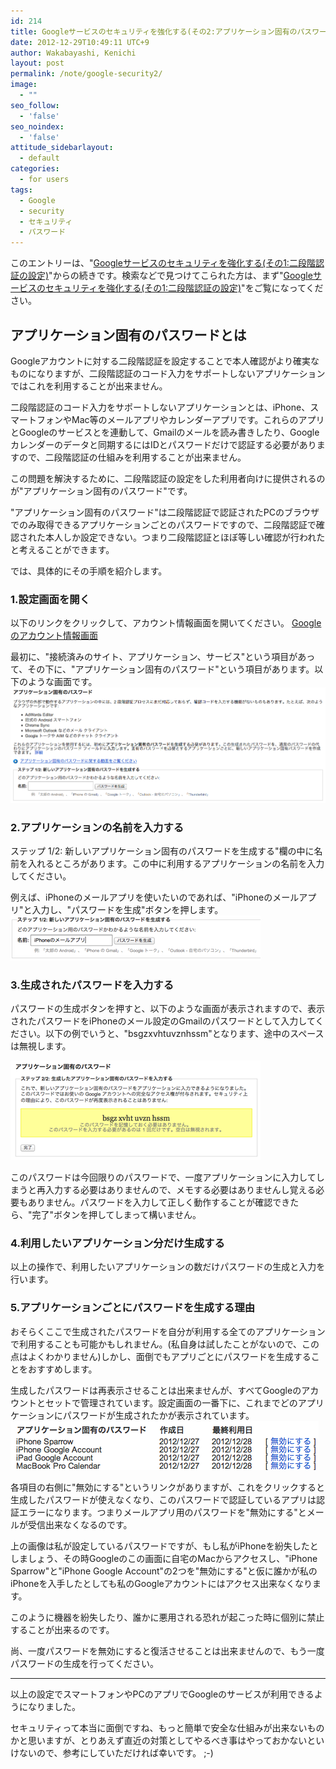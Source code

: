 ```yaml
---
id: 214
title: Googleサービスのセキュリティを強化する(その2:アプリケーション固有のパスワードを利用する)
date: 2012-12-29T10:49:11 UTC+9
author: Wakabayashi, Kenichi
layout: post
permalink: /note/google-security2/
image:
  - ""
seo_follow:
  - 'false'
seo_noindex:
  - 'false'
attitude_sidebarlayout:
  - default
categories:
  - for users
tags:
  - Google
  - security
  - セキュリティ
  - パスワード
---
```

このエントリーは、"[Googleサービスのセキュリティを強化する(その1:二段階認証の設定)](/google-security1/)"からの続きです。検索などで見つけてこられた方は、まず"[Googleサービスのセキュリティを強化する(その1:二段階認証の設定)](/google-security1/)"をご覧になってください。

## アプリケーション固有のパスワードとは
Googleアカウントに対する二段階認証を設定することで本人確認がより確実なものになりますが、二段階認証のコード入力をサポートしないアプリケーションではこれを利用することが出来ません。

二段階認証のコード入力をサポートしないアプリケーションとは、iPhone、スマートフォンやMac等のメールアプリやカレンダーアプリです。これらのアプリとGoogleのサービスとを連動して、Gmailのメールを読み書きしたり、Googleカレンダーのデータと同期するにはIDとパスワードだけで認証する必要がありますので、二段階認証の仕組みを利用することが出来ません。

この問題を解決するために、二段階認証の設定をした利用者向けに提供されるのが"アプリケーション固有のパスワード"です。

"アプリケーション固有のパスワード"は二段階認証で認証されたPCのブラウザでのみ取得できるアプリケーションごとのパスワードですので、二段階認証で確認された本人しか設定できない。つまり二段階認証とほぼ等しい確認が行われたと考えることができます。

では、具体的にその手順を紹介します。

### 1.設定画面を開く
以下のリンクをクリックして、アカウント情報画面を開いてください。
[Googleのアカウント情報画面](https://accounts.google.com/b/0/IssuedAuthSubTokens?hl=ja)

最初に、"接続済みのサイト、アプリケーション、サービス"という項目があって、その下に、"<span class="emphasis">アプリケーション固有のパスワード</span>"という項目があります。以下のような画面です。
![アプリケーション固有のパスワード](/assets/images/2012/12/uniqpass1.png)

### 2.アプリケーションの名前を入力する
<span class="emphasis">ステップ 1/2: 新しいアプリケーション固有のパスワードを生成する</span>"欄の中に名前を入れるところがあります。この中に利用するアプリケーションの名前を入力してください。

例えば、iPhoneのメールアプリを使いたいのであれば、"iPhoneのメールアプリ"と入力し、"パスワードを生成"ボタンを押します。
![アプリケーションの名前入力](/assets/images/2012/12/uniqpass2.png)

### 3.生成されたパスワードを入力する
パスワードの生成ボタンを押すと、以下のような画面が表示されますので、表示されたパスワードをiPhoneのメール設定のGmailのパスワードとして入力してください。以下の例でいうと、"bsgzxvhtuvznhssm"となります、途中のスペースは無視します。

![パスワード表示](/assets/images/2012/12/uniqpass3.png)

このパスワードは今回限りのパスワードで、一度アプリケーションに入力してしまうと再入力する必要はありませんので、メモする必要はありませんし覚える必要もありません。パスワードを入力して正しく動作することが確認できたら、"完了"ボタンを押してしまって構いません。

### 4.利用したいアプリケーション分だけ生成する
以上の操作で、利用したいアプリケーションの数だけパスワードの生成と入力を行います。

### 5.アプリケーションごとにパスワードを生成する理由
おそらくここで生成されたパスワードを自分が利用する全てのアプリケーションで利用することも可能かもしれません。(私自身は試したことがないので、この点はよくわかりません)しかし、面倒でもアプリごとにパスワードを生成することをおすすめします。

生成したパスワードは再表示させることは出来ませんが、すべてGoogleのアカウントとセットで管理されています。設定画面の一番下に、これまでどのアプリケーションにパスワードが生成されたかが表示されています。
![発行済パスワードのリスト](/assets/images/2012/12/uniqpass4.png)

各項目の右側に"無効にする"というリンクがありますが、これをクリックすると生成したパスワードが使えなくなり、このパスワードで認証しているアプリは認証エラーになります。つまりメールアプリ用のパスワードを"無効にする"とメールが受信出来なくなるのです。

上の画像は私が設定しているパスワードですが、もし私がiPhoneを紛失したとしましょう、その時Googleのこの画面に自宅のMacからアクセスし、"iPhone Sparrow"と"iPhone Google Account"の2つを"無効にする"と仮に誰かが私のiPhoneを入手したとしても私のGoogleアカウントにはアクセス出来なくなります。

このように機器を紛失したり、誰かに悪用される恐れが起こった時に個別に禁止することが出来るのです。

尚、一度パスワードを無効にすると復活させることは出来ませんので、もう一度パスワードの生成を行ってください。

- - -
以上の設定でスマートフォンやPCのアプリでGoogleのサービスが利用できるようになりました。

セキュリティって本当に面倒ですね、もっと簡単で安全な仕組みが出来ないものかと思いますが、とりあえず直近の対策としてやるべき事はやっておかないといけないので、参考にしていただければ幸いです。 ;-)